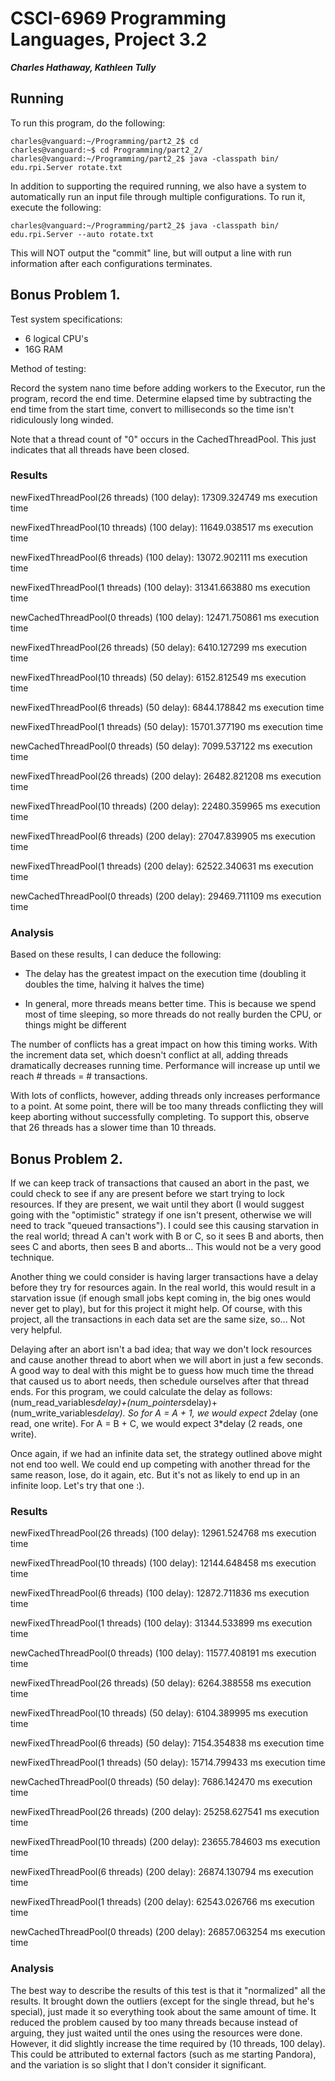 CSCI-6969 Programming Languages, Project 3.2
============================================

***Charles Hathaway, Kathleen Tully***

Running
-------

To run this program, do the following:

```
charles@vanguard:~/Programming/part2_2$ cd
charles@vanguard:~$ cd Programming/part2_2/
charles@vanguard:~/Programming/part2_2$ java -classpath bin/ edu.rpi.Server rotate.txt
```

In addition to supporting the required running, we also have a system to automatically run an input file through multiple configurations.
To run it, execute the following:

```
charles@vanguard:~/Programming/part2_2$ java -classpath bin/ edu.rpi.Server --auto rotate.txt
```

This will NOT output the "commit" line, but will output a line with run information after each configurations terminates.

Bonus Problem 1.
----------------
Test system specifications:

* 6 logical CPU's
* 16G RAM

Method of testing:

Record the system nano time before adding workers to the Executor, run the program, record the end time.
Determine elapsed time by subtracting the end time from the start time, convert to milliseconds so the time isn't ridiculously long winded.

Note that a thread count of "0" occurs in the CachedThreadPool.
This just indicates that all threads have been closed.

### Results

newFixedThreadPool(26 threads) (100 delay): 17309.324749 ms execution time

newFixedThreadPool(10 threads) (100 delay): 11649.038517 ms execution time

newFixedThreadPool(6 threads) (100 delay): 13072.902111 ms execution time

newFixedThreadPool(1 threads) (100 delay): 31341.663880 ms execution time

newCachedThreadPool(0 threads) (100 delay): 12471.750861 ms execution time

newFixedThreadPool(26 threads) (50 delay): 6410.127299 ms execution time

newFixedThreadPool(10 threads) (50 delay): 6152.812549 ms execution time

newFixedThreadPool(6 threads) (50 delay): 6844.178842 ms execution time

newFixedThreadPool(1 threads) (50 delay): 15701.377190 ms execution time

newCachedThreadPool(0 threads) (50 delay): 7099.537122 ms execution time

newFixedThreadPool(26 threads) (200 delay): 26482.821208 ms execution time

newFixedThreadPool(10 threads) (200 delay): 22480.359965 ms execution time

newFixedThreadPool(6 threads) (200 delay): 27047.839905 ms execution time

newFixedThreadPool(1 threads) (200 delay): 62522.340631 ms execution time

newCachedThreadPool(0 threads) (200 delay): 29469.711109 ms execution time

### Analysis

Based on these results, I can deduce the following:

* The delay has the greatest impact on the execution time (doubling it doubles the time, halving it halves the time)

* In general, more threads means better time. This is because we spend most of time sleeping, so more threads do not really burden the CPU, or things might be different

The number of conflicts has a great impact on how this timing works.
With the increment data set, which doesn't conflict at all, adding threads dramatically decreases running time.
Performance will increase up until we reach # threads = # transactions.

With lots of conflicts, however, adding threads only increases performance to a point. 
At some point, there will be too many threads conflicting they will keep aborting without successfully completing.
To support this, observe that 26 threads has a slower time than 10 threads.  


Bonus Problem 2.
-----------------

If we can keep track of transactions that caused an abort in the past, we could check to see if any are present before we start trying to lock resources.
If they are present, we wait until they abort (I would suggest going with the  "optimistic" strategy if one isn't present, otherwise we will need to track "queued transactions").
I could see this causing starvation in the real world; thread A can't work with B or C, so it sees B and aborts, then sees C and aborts, then sees B and aborts...
This would not be a very good technique. 

Another thing we could consider is having larger transactions have a delay before they try for resources again.
In the real world, this would result in a starvation issue (if enough small jobs kept coming in, the big ones would never get to play), but for this project it might help.
Of course, with this project, all the transactions in each data set are the same size, so...
Not very helpful.

Delaying after an abort isn't a bad idea; that way we don't lock resources and cause another thread to abort when we will abort in just a few seconds.
A good way to deal with this might be to guess how much time the thread that caused us to abort needs, then schedule ourselves after that thread ends.
For this program, we could calculate the delay as follows: (num_read_variables*delay)+(num_pointers*delay)+(num_write_variables*delay).
So for A = A + 1, we would expect 2*delay (one read, one write).
For A = B + C, we would expect 3*delay (2 reads, one write).

Once again, if we had an infinite data set, the strategy outlined above might not end too well.
We could end up competing with another thread for the same reason, lose, do it again, etc.
But it's not as likely to end up in an infinite loop.
Let's try that one :).

### Results

newFixedThreadPool(26 threads) (100 delay): 12961.524768 ms execution time

newFixedThreadPool(10 threads) (100 delay): 12144.648458 ms execution time

newFixedThreadPool(6 threads) (100 delay): 12872.711836 ms execution time

newFixedThreadPool(1 threads) (100 delay): 31344.533899 ms execution time

newCachedThreadPool(0 threads) (100 delay): 11577.408191 ms execution time

newFixedThreadPool(26 threads) (50 delay): 6264.388558 ms execution time

newFixedThreadPool(10 threads) (50 delay): 6104.389995 ms execution time

newFixedThreadPool(6 threads) (50 delay): 7154.354838 ms execution time

newFixedThreadPool(1 threads) (50 delay): 15714.799433 ms execution time

newCachedThreadPool(0 threads) (50 delay): 7686.142470 ms execution time

newFixedThreadPool(26 threads) (200 delay): 25258.627541 ms execution time

newFixedThreadPool(10 threads) (200 delay): 23655.784603 ms execution time

newFixedThreadPool(6 threads) (200 delay): 26874.130794 ms execution time

newFixedThreadPool(1 threads) (200 delay): 62543.026766 ms execution time

newCachedThreadPool(0 threads) (200 delay): 26857.063254 ms execution time

### Analysis

The best way to describe the results of this test is that it "normalized" all the results.
It brought down the outliers (except for the single thread, but he's special), just made it so everything took about the same amount of time.
It reduced the problem caused by too many threads because instead of arguing, they just waited until the ones using the resources were done.
However, it did slightly increase the time required by (10 threads, 100 delay).
This could be attributed to external factors (such as me starting Pandora), and the variation is so slight that I don't consider it significant.

